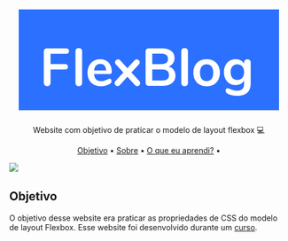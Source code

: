 <h1 align="center"> <img src="./imgs/logo.svg" alt="FlexBlog" title="Flexbox"> </h1>
<p align="center"> Website com objetivo de praticar o modelo de layout flexbox 💻 </p>
<p align="center">
 <a href="#objetivo">Objetivo</a> •
  <a href="#sobre" >Sobre</a> •
   <a href="#aprendizado">O que eu aprendi?</a> •
</p>
<img src="./videos/flexbox-gif-min.gif">

<h2 id="objetivo"> Objetivo </h2>
<p> O objetivo desse website era praticar as propriedades de CSS do modelo de layout Flexbox. Esse website foi desenvolvido durante um <a href="https://www.origamid.com/" target="_blank">curso</a>. </p>
